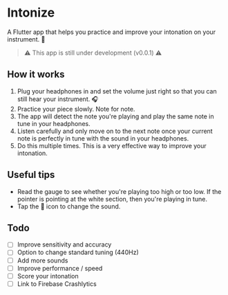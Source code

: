 # Intonize

A Flutter app that helps you practice and improve your intonation on your instrument. 🎻

> ⚠️ This app is still under development (v0.0.1) ⚠️


## How it works
1. Plug your headphones in and set the volume just right so that you can still hear your instrument. 🎧
2. Practice your piece slowly. Note for note.
3. The app will detect the note you're playing and play the same note in tune in your headphones.
4. Listen carefully and only move on to the next note once your current note is perfectly in tune with the sound in your headphones.
5. Do this multiple times. This is a very effective way to improve your intonation.

## Useful tips
- Read the gauge to see whether you're playing too high or too low. If the pointer is pointing at the white section, then you're playing in tune.
- Tap the 🎹 icon to change the sound.

## Todo
- [ ] Improve sensitivity and accuracy
- [ ] Option to change standard tuning (440Hz)
- [ ] Add more sounds
- [ ] Improve performance / speed
- [ ] Score your intonation
- [ ] Link to Firebase Crashlytics